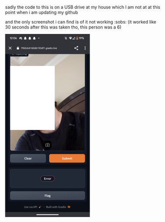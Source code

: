 sadly the code to this is on a USB drive at my house which I am not at at this point when i am updating my github


and the only screenshot i can find is of it not working :sobs: (it worked like 30 seconds after this was taken tho, this person was a 6)


![](person.png)
